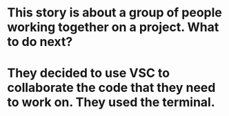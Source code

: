  # This story is about a group of people working together on a project. What to do next?

 # They decided to use VSC to collaborate the code that they need to work on. They used the terminal.
